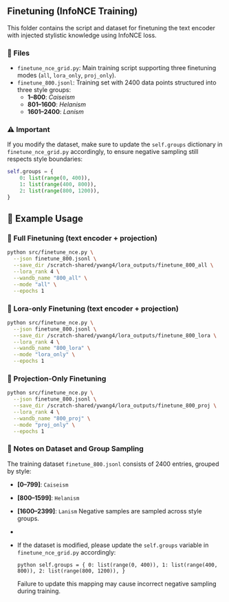 ## Finetuning (InfoNCE Training)

This folder contains the script and dataset for finetuning the text encoder with injected stylistic knowledge using InfoNCE loss.

### 📄 Files

- `finetune_nce_grid.py`: Main training script supporting three finetuning modes (`all`, `lora_only`, `proj_only`).
- `finetune_800.jsonl`: Training set with 2400 data points structured into three style groups:
  - **1–800**: *Caiseism*
  - **801–1600**: *Helanism*
  - **1601–2400**: *Lanism*

### ⚠️ Important

If you modify the dataset, make sure to update the `self.groups` dictionary in `finetune_nce_grid.py` accordingly, to ensure negative sampling still respects style boundaries:

```python
self.groups = {
    0: list(range(0, 400)),
    1: list(range(400, 800)),
    2: list(range(800, 1200)),
}
```

## 🧪 Example Usage

### 🔧 Full Finetuning (text encoder + projection)

```bash
python src/finetune_nce.py \
  --json finetune_800.jsonl \
  --save_dir /scratch-shared/ywang4/lora_outputs/finetune_800_all \
  --lora_rank 4 \
  --wandb_name "800_all" \
  --mode "all" \
  --epochs 1
```
### 🔧 Lora-only Finetuning (text encoder + projection)

```bash
python src/finetune_nce.py \
  --json finetune_800.jsonl \
  --save_dir /scratch-shared/ywang4/lora_outputs/finetune_800_lora \
  --lora_rank 4 \
  --wandb_name "800_lora" \
  --mode "lora_only" \
  --epochs 1
```

### 🔧 Projection-Only Finetuning

```bash
python src/finetune_nce.py \
  --json finetune_800.jsonl \
  --save_dir /scratch-shared/ywang4/lora_outputs/finetune_800_proj \
  --lora_rank 4 \
  --wandb_name "800_proj" \
  --mode "proj_only" \
  --epochs 1
```
 ### 📌 Notes on Dataset and Group Sampling 
 
 The training dataset `finetune_800.jsonl` consists of 2400 entries, grouped by style: 
 - **[0–799]**: `Caiseism`
 - **[800–1599]**: `Helanism` 
 - **[1600–2399]**: `Lanism` Negative samples are sampled across style groups.
 -
 - If the dataset is modified, please update the `self.groups` variable in `finetune_nce_grid.py` accordingly:

   ```python self.groups = { 0: list(range(0, 400)), 1: list(range(400, 800)), 2: list(range(800, 1200)), } ```

   Failure to update this mapping may cause incorrect negative sampling during training.

